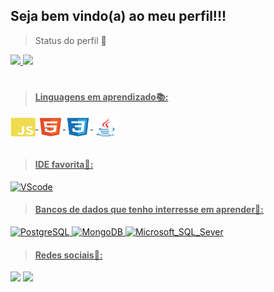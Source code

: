 

## Seja bem vindo(a) ao meu perfil!!!

> Status do perfil 🧐
 <div>
  <a href="https://github.com/FabioFNC">
  <img height="180em" src="https://github-readme-stats.vercel.app/api?username=FabioFNC&show_icons=true&theme=dracula&include_all_commits=true&count_private=true"/>
  <img height="150em" src="https://github-readme-stats.vercel.app/api/top-langs/?username=FabioFNC&theme=dracula"/>

</div>   
 
#

> #### Linguagens em aprendizado📚:

</div>
<div style="display: inline_block">
  <img align="center" alt="FabioFNC" height="30" width="40" src="https://raw.githubusercontent.com/devicons/devicon/master/icons/javascript/javascript-plain.svg">
  <img align="center" alt="FabioFNC" height="30" width="40" src="https://raw.githubusercontent.com/devicons/devicon/master/icons/html5/html5-original.svg">
  <img align="center" alt="FabioFNC" height="30" width="40" src="https://raw.githubusercontent.com/devicons/devicon/master/icons/css3/css3-original.svg">
  <img align="center" alt="FabioFNC" height="30" width="40" src="https://raw.githubusercontent.com/devicons/devicon/master/icons/java/java-original.svg">
</div>
<br>

> #### IDE favorita🌟:
![VScode](https://img.shields.io/badge/Visual_Studio_Code-0078D4?style=for-the-badge&logo=visual%20studio%20code&logoColor=white)

> #### Bancos de dados que tenho interresse em aprender📁:
![PostgreSQL](	https://img.shields.io/badge/PostgreSQL-316192?style=for-the-badge&logo=postgresql&logoColor=white)
![MongoDB](https://img.shields.io/badge/MongoDB-4EA94B?style=for-the-badge&logo=mongodb&logoColor=white)
![Microsoft_SQL_Sever](https://img.shields.io/badge/Microsoft%20SQL%20Sever-CC2927?style=for-the-badge&logo=microsoft%20sql%20server&logoColor=white)
 
> #### Redes sociais📱:
  
[<img src="https://img.shields.io/badge/twitter-%231DA1F2.svg?&style=for-the-badge&logo=twitter&logoColor=white" />](https://twitter.com/Sabikbr) [<img 
src = "https://img.shields.io/badge/instagram-%23E4405F.svg?&style=for-the-badge&logo=instagram&logoColor=white">](https://www.instagram.com/_nehu_kun_/)


<!---
Sabikbr/Sabikbr is a ✨ special ✨ repository because its `README.md` (this file) appears on your GitHub profile.
You can click the Preview link to take a look at your changes.
--->
